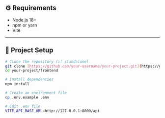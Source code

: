 
## ⚙️ Requirements

- Node.js 18+
- npm or yarn
- Vite

---

## 🚀 Project Setup

```bash
# Clone the repository (if standalone)
git clone [https://github.com/your-username/your-project.git](https://github.com/delowar-prog/laravel-react-ecommerce-backend-.git)
cd your-project/frontend

# Install dependencies
npm install

# Create an environment file
cp .env.example .env

# Edit .env file
VITE_API_BASE_URL=http://127.0.0.1:8000/api
